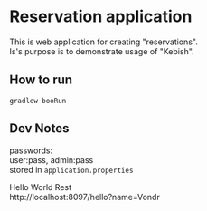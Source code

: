 # Reservation application

This is web application for creating "reservations".  
Is's purpose is to demonstrate usage of "Kebish".

## How to run
`gradlew booRun`



## Dev Notes

passwords:  
user:pass, admin:pass  
stored in `application.properties`


Hello World Rest  
http://localhost:8097/hello?name=Vondr


